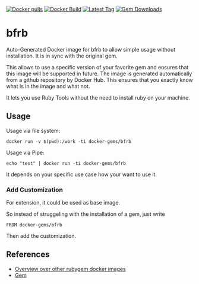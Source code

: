 [![Docker pulls](https://img.shields.io/docker/pulls/rubygem/bfrb.svg)](https://hub.docker.com/r/rubygem/bfrb/)
[![Docker Build](https://img.shields.io/docker/automated/rubygem/bfrb.svg)](https://hub.docker.com/r/rubygem/bfrb/)
[![Latest Tag](https://img.shields.io/github/tag/docker-rubygem/bfrb.svg)](https://hub.docker.com/r/rubygem/bfrb/)
[![Gem Downloads](https://img.shields.io/gem/dt/bfrb.svg)](https://rubygems.org/gems/bfrb/)
# bfrb

Auto-Generated Docker image for bfrb to allow simple usage without installation.
It is in sync with the original gem.

This allows to use a specific version of your favorite gem and ensures that this image will be supported in future.
The image is generated automatically from a github repository by Docker Hub.
This ensures that you exactly know what is in the image and what not.

It lets you use Ruby Tools without the need to install ruby on your machine.

## Usage

Usage via file system:

`docker run -v $(pwd):/work -ti docker-gems/bfrb`

Usage via Pipe:

`echo "test" | docker run -ti docker-gems/bfrb`

It depends on your specific use case how your want to use it.

### Add Customization

For extension, it could be used as base image.

So instead of struggeling with the installation of a gem, just write

`FROM docker-gems/bfrb`

Then add the customization.

## References

 - [Overview over other rubygem docker images](https://github.com/thinkbot/docker-rubygem)
 - [Gem](https://rubygems.org/gems/bfrb/)
